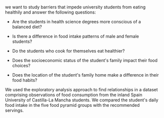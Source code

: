 we want to study barriers that impede university students from eating healthily and answer the following questions: 

- Are the students in health science degrees more conscious of a balanced diet?

- Is there a difference in food intake patterns of male and female students?

- Do the students who cook for themselves eat healthier?

- Does the socioeconomic status of the student's family impact their food choices?

- Does the location of the student's family home make a difference in their food habits?
 
We used the exploratory analysis approach to find relationships in a dataset comprising observations of food consumption from the inland Spain University of Castilla-La Mancha students. We compared the student's daily food intake in the five food pyramid groups with the recommended servings.
